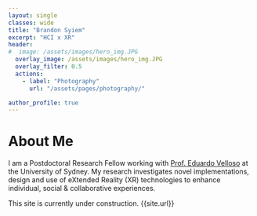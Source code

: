 ```yaml
---
layout: single
classes: wide
title: "Brandon Syiem"
excerpt: "HCI x XR"
header:
#  image: /assets/images/hero_img.JPG
  overlay_image: /assets/images/hero_img.JPG
  overlay_filter: 0.5
  actions:
    - label: "Photography"
      url: "/assets/pages/photography/"

author_profile: true
---
```


# About Me

I am a Postdoctoral Research Fellow working with <a href="https://www.eduardovelloso.com/">Prof. Eduardo Velloso</a> at the University of Sydney. My research investigates novel implementations, design and use of eXtended Reality (XR) technologies to enhance individual, social & collaborative experiences. 

This site is currently under construction.  {{site.url}}
